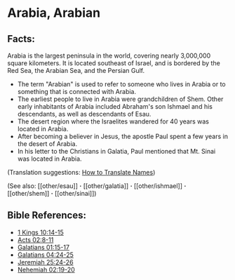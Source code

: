 # Arabia, Arabian #

## Facts: ##

Arabia is the largest peninsula in the world, covering nearly 3,000,000 square kilometers. It is located southeast of Israel, and is bordered by the Red Sea, the Arabian Sea, and the Persian Gulf.

* The term "Arabian" is used to refer to someone who lives in Arabia or to something that is connected with Arabia.
* The earliest people to live in Arabia were grandchildren of Shem. Other early inhabitants of Arabia included Abraham's son Ishmael and his descendants, as well as descendants of Esau.
* The desert region where the Israelites wandered for 40 years was located in Arabia.
* After becoming a believer in Jesus, the apostle Paul spent a few years in the desert of Arabia.
* In his letter to the Christians in Galatia, Paul mentioned that Mt. Sinai was located in Arabia.

(Translation suggestions: [How to Translate Names](en/ta-vol1/translate/man/translate-names))

(See also: [[other/esau]] **·** [[other/galatia]] **·** [[other/ishmael]] **·** [[other/shem]] **·** [[other/sinai]])

## Bible References: ##

* [1 Kings 10:14-15](en/tn/1ki/help/10/14)
* [Acts 02:8-11](en/tn/act/help/02/08)
* [Galatians 01:15-17](en/tn/gal/help/01/15)
* [Galatians 04:24-25](en/tn/gal/help/04/24)
* [Jeremiah 25:24-26](en/tn/jer/help/25/24)
* [Nehemiah 02:19-20](en/tn/neh/help/02/19)